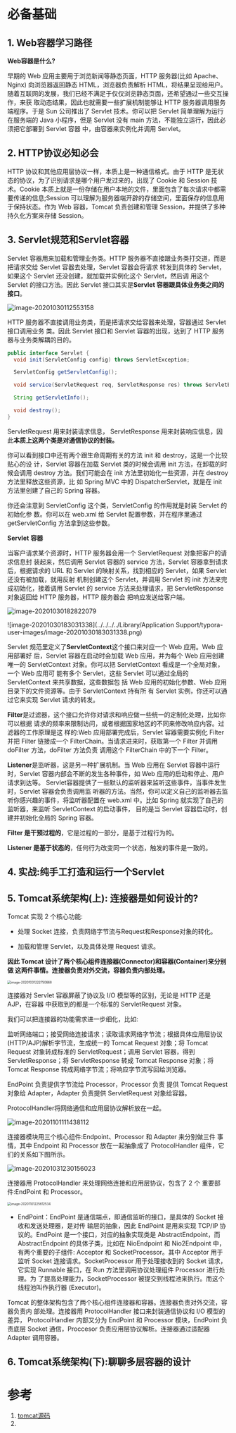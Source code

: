 # 必备基础

## 1. **Web**容器学习路径

**Web容器是什么?**

早期的 Web 应用主要用于浏览新闻等静态页面，HTTP 服务器(比如 Apache、Nginx) 向浏览器返回静态 HTML，浏览器负责解析 HTML，将结果呈现给用户。随着互联网的发展，我们已经不满足于仅仅浏览静态页面，还希望通过一些交互操作，来获 取动态结果，因此也就需要一些扩展机制能够让 HTTP 服务器调用服务端程序。于是 Sun 公司推出了 Servlet 技术。你可以把 Servlet 简单理解为运行在服务端的 Java 小程序，但是 Servlet 没有 main 方法，不能独立运行，因此必须把它部署到 Servlet 容器 中，由容器来实例化并调用 Servlet。

## 2. **HTTP**协议必知必会

HTTP 协议和其他应用层协议一样，本质上是一种通信格式。由于 HTTP 是无状态的协议，为了识别请求是哪个用户发过来的，出现了 Cookie 和 Session 技术。Cookie 本质上就是一份存储在用户本地的文件，里面包含了每次请求中都需要传递的信息;Session 可以理解为服务器端开辟的存储空间，里面保存的信息用于保持状态。作为 Web 容器，Tomcat 负责创建和管理 Session，并提供了多种持久化方案来存储 Session。

## 3. S**ervlet**规范和Servlet容器

Servlet 容器用来加载和管理业务类。HTTP 服务器不直接跟业务类打交道，而是把请求交给 Servlet 容器去处理，Servlet 容器会将请求 转发到具体的 Servlet，如果这个 Servlet 还没创建，就加载并实例化这个 Servlet，然后调 用这个 Servlet 的接口方法。因此 Servlet 接口其实是**Servlet 容器跟具体业务类之间的接口**。

![image-20201030112553158](https://raw.githubusercontent.com/haojunsheng/ImageHost/master/img/20201030112748.png)

HTTP 服务器不直接调用业务类，而是把请求交给容器来处理，容器通过 Servlet 接口调用业务 类。因此 Servlet 接口和 Servlet 容器的出现，达到了 HTTP 服务器与业务类解耦的目的。

```java
public interface Servlet {
  void init(ServletConfig config) throws ServletException;

  ServletConfig getServletConfig();

  void service(ServletRequest req, ServletResponse res) throws ServletException, IOException;

  String getServletInfo();

  void destroy();
}
```

ServletRequest 用来封装请求信息， ServletResponse 用来封装响应信息，因此**本质上这两个类是对通信协议的封装。**

你可以看到接口中还有两个跟生命周期有关的方法 init 和 destroy，这是一个比较贴心的设 计，Servlet 容器在加载 Servlet 类的时候会调用 init 方法，在卸载的时候会调用 destroy 方法。我们可能会在 init 方法里初始化一些资源，并在 destroy 方法里释放这些资源，比 如 Spring MVC 中的 DispatcherServlet，就是在 init 方法里创建了自己的 Spring 容器。

你还会注意到 ServletConfig 这个类，ServletConfig 的作用就是封装 Servlet 的初始化参 数。你可以在 web.xml 给 Servlet 配置参数，并在程序里通过 getServletConfig 方法拿到这些参数。

**Servlet** **容器**

当客户请求某个资源时，HTTP 服务器会用一个 ServletRequest 对象把客户的请求信息封 装起来，然后调用 Servlet 容器的 service 方法，Servlet 容器拿到请求后，根据请求的 URL 和 Servlet 的映射关系，找到相应的 Servlet，如果 Servlet 还没有被加载，就用反射 机制创建这个 Servlet，并调用 Servlet 的 init 方法来完成初始化，接着调用 Servlet 的 service 方法来处理请求，把 ServletResponse 对象返回给 HTTP 服务器，HTTP 服务器会 把响应发送给客户端。

![image-20201030182822079](https://raw.githubusercontent.com/haojunsheng/ImageHost/master/img/20201031221814.png)

![image-20201030183031338](../../../../Library/Application Support/typora-user-images/image-20201030183031338.png)

Servlet 规范里定义了**ServletContext**这个接口来对应一个 Web 应用。Web 应用部署好 后，Servlet 容器在启动时会加载 Web 应用，并为每个 Web 应用创建唯一的 ServletContext 对象。你可以把 ServletContext 看成是一个全局对象，一个 Web 应用可 能有多个 Servlet，这些 Servlet 可以通过全局的 ServletContext 来共享数据，这些数据包 括 Web 应用的初始化参数、Web 应用目录下的文件资源等。由于 ServletContext 持有所 有 Servlet 实例，你还可以通过它来实现 Servlet 请求的转发。

**Filter**是过滤器，这个接口允许你对请求和响应做一些统一的定制化处理，比如你可以根据 请求的频率来限制访问，或者根据国家地区的不同来修改响应内容。过滤器的工作原理是这 样的:Web 应用部署完成后，Servlet 容器需要实例化 Filter 并把 Filter 链接成一个 FilterChain。当请求进来时，获取第一个 Filter 并调用 doFilter 方法，doFilter 方法负责 调用这个 FilterChain 中的下一个 Filter。

**Listener**是监听器，这是另一种扩展机制。当 Web 应用在 Servlet 容器中运行时，Servlet 容器内部会不断的发生各种事件，如 Web 应用的启动和停止、用户请求到达等。 Servlet容器提供了一些默认的监听器来监听这些事件，当事件发生时，Servlet 容器会负责调用监 听器的方法。当然，你可以定义自己的监听器去监听你感兴趣的事件，将监听器配置在 web.xml 中。比如 Spring 就实现了自己的监听器，来监听 ServletContext 的启动事件， 目的是当 Servlet 容器启动时，创建并初始化全局的 Spring 容器。

**Filter 是干预过程的**，它是过程的一部分，是基于过程行为的。

**Listener 是基于状态的**，任何行为改变同一个状态，触发的事件是一致的。

## **4. 实战:纯手工打造和运行一个**Servlet



##  5. **Tomcat**系统架构(上): 连接器是如何设计的?

Tomcat 实现 2 个核心功能:

- 处理 Socket 连接，负责网络字节流与Request和Response对象的转化。

- 加载和管理 Servlet，以及具体处理 Request 请求。

**因此 Tomcat 设计了两个核心组件连接器(Connector)和容器(Container)来分别做 这两件事情。连接器负责对外交流，容器负责内部处理。**

<img src="https://raw.githubusercontent.com/haojunsheng/ImageHost/master/img/20201031222756.png" alt="image-20201031222750668" style="zoom:50%;" />

连接器对 Servlet 容器屏蔽了协议及 I/O 模型等的区别，无论是 HTTP 还是 AJP，在容器 中获取到的都是一个标准的 ServletRequest 对象。

我们可以把连接器的功能需求进一步细化，比如:

监听网络端口；接受网络连接请求；读取请求网络字节流；根据具体应用层协议(HTTP/AJP)解析字节流，生成统一的 Tomcat Request 对象；将 Tomcat Request 对象转成标准的 ServletRequest；调用 Servlet 容器，得到 ServletResponse；将 ServletResponse 转成 Tomcat Response 对象；将 Tomcat Response 转成网络字节流；将响应字节流写回给浏览器。



EndPoint 负责提供字节流给 Processor，Processor 负责 提供 Tomcat Request 对象给 Adapter，Adapter 负责提供 ServletRequest 对象给容器。

ProtocolHandler将网络通信和应用层协议解析放在一起。

![image-20201101111438112](https://raw.githubusercontent.com/haojunsheng/ImageHost/master/img/20201101111438.png)

连接器模块用三个核心组件:Endpoint、Processor 和 Adapter 来分别做三件 事情，其中 Endpoint 和 Processor 放在一起抽象成了 ProtocolHandler 组件，它们的关系如下图所示。

![image-20201031230156023](https://raw.githubusercontent.com/haojunsheng/ImageHost/master/img/20201031230156.png)

连接器用 ProtocolHandler 来处理网络连接和应用层协议，包含了 2 个 重要部件:EndPoint 和 Processor。

<img src="https://raw.githubusercontent.com/haojunsheng/ImageHost/master/img/20201101225612.png" alt="image-20201101225612534" style="zoom:50%;" />

- EndPoint：EndPoint 是通信端点，即通信监听的接口，是具体的 Socket 接收和发送处理器，是对传 输层的抽象，因此 EndPoint 是用来实现 TCP/IP 协议的。EndPoint 是一个接口，对应的抽象实现类是 AbstractEndpoint，而 AbstractEndpoint 的具体子类，比如在 NioEndpoint 和 Nio2Endpoint 中，有两个重要的子组件: Acceptor 和 SocketProcessor。其中 Acceptor 用于监听 Socket 连接请求。SocketProcessor 用于处理接收到的 Socket 请求，它实现 Runnable 接口，在 Run 方法里调用协议处理组件 Processor 进行处理。为 了提高处理能力，SocketProcessor 被提交到线程池来执行。而这个线程池叫作执行器 (Executor)。

Tomcat 的整体架构包含了两个核心组件连接器和容器。连接器负责对外交流，容器负责内 部处理。连接器用 ProtocolHandler 接口来封装通信协议和 I/O 模型的差异， ProtocolHandler 内部又分为 EndPoint 和 Processor 模块，EndPoint 负责底层 Socket 通信，Proccesor 负责应用层协议解析。连接器通过适配器 Adapter 调用容器。

## 6. **Tomcat**系统架构(下):聊聊多层容器的设计





# 参考

1. [tomcat源码](https://github.com/apache/tomcat)
2. 

















